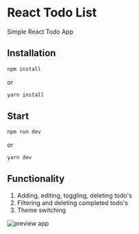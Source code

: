 # React Todo List

Simple React Todo App

## Installation

```bash
npm install
```

or

```bash
yarn install
```

## Start

```bash
npm run dev
```
or
```bash
yarn dev
```

## Functionality
1. Adding, editing, toggling, deleting todo's
2. Filtering and deleting completed todo's
3. Theme switching

![preview app](public/assets/app-pic.png)
